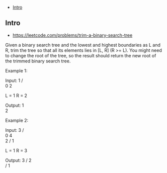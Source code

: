 - [Intro](#intro)

## Intro

- https://leetcode.com/problems/trim-a-binary-search-tree


Given a binary search tree and the lowest and highest boundaries as L and R, trim the tree so that all its elements lies in [L, R] (R >= L). You might need to change the root of the tree, so the result should return the new root of the trimmed binary search tree.

Example 1:

Input: 
    1
   / \
  0   2

  L = 1
  R = 2

Output: 
    1
      \
       2

Example 2:

Input: 
    3
   / \
  0   4
   \
    2
   /
  1

  L = 1
  R = 3

Output: 
      3
     / 
   2   
  /
 1

